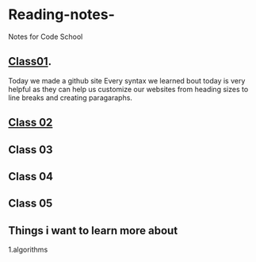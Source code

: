 # Reading-notes- 
Notes for Code School

## [Class01](/Reading-Notes/Class01).
Today we made a github site 
Every syntax we learned bout today is very helpful as they can help us customize our websites from heading sizes to line breaks and creating paragaraphs.



## [Class 02](https://github.com/jessicaporter98/Reading-notes/blob/a4764556cd078b2c6aab2dd3e096a00821ada3bb/Class%2002)

## Class 03

## Class 04 

## Class 05


## Things i want to learn more about 
1.algorithms 
